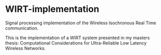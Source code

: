 # WIRT-implementation
Signal processing implementation of the Wireless Isochronous Real Time communication.

This is the implementation of a WIRT system presented in my masters thesis: 
Computational Considerations for Ultra-Reliable Low Latency Wireless Networks.
